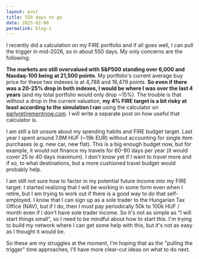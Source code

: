 ```yaml
---
layout: post
title: 550 days to go
date: 2025-02-08
permalink: blog-1
---
```


<p>I recently did a calculation on my FIRE portfolio and if all goes well, I can pull the trigger in mid-2026, so in about 550 days. My only concerns are the following:<p/>
<p><strong>The markets are still overvalued with S&P500 standing over 6,000 and Nasdaq-100 being at 21,500 points</strong>. My portfolio's current average buy price for these two indexes is at 4,788 and 16,479 points. <strong>So even if there was a 20-25% drop in both indexes, I would be where I was over the last 4 years</strong> (and my total portfolio would only drop ~15%). The trouble is that without a drop in the current valuation, <strong>my 4% FIRE target is a bit risky at least according to the simulation I ran</strong> using the calculator on <a href="https://earlyretirementnow.com">earlyretirementnow.com</a>. I will write a separate post on how useful that calculator is.</p>
<p>I am still a bit unsure about my spending habits and FIRE budget target. Last year I spent around 7.8M HUF (~19k EUR) without accounting for single item purchases (e.g. new car, new flat). This is a big enough budget now, but for example, it would not finance my travels for 60-90 days per year (it would cover 25 to 40 days maximum). I don't know yet if I want to travel more and if so, to what destinations, but a more cushioned travel budget would probably help.</p>
<p>I am still not sure how to factor in my potential future income into my FIRE target. I started realizing that I will be working in some form even when I retire, but I am trying to work out if there is a good way to do that self-employed. I know that I can sign up as a sole trader to the Hungarian Tax Office (NAV), but if I do, then I must pay periodically 50k to 100k HUF / month even if I don't have sole trader income. So it's not as simple as "I will start things small", so I need to be mindful about how to start this. I'm trying to build my network where I can get some help with this, but it's not as easy as I thought it would be.</p>
<p>So these are my struggles at the moment, I'm hoping that as the "pulling the trigger" time approaches, I'll have more clear-cut ideas on what to do next.</p>

